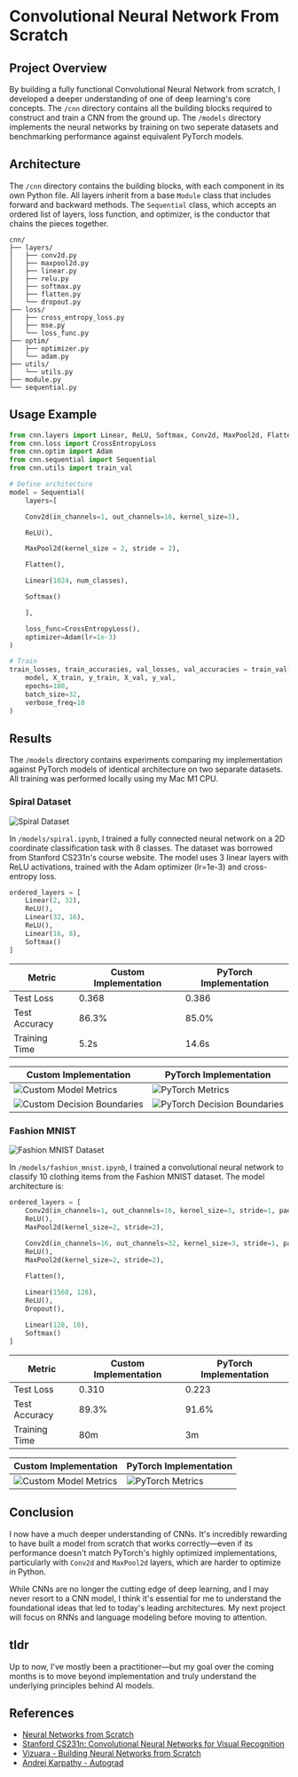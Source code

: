 # Convolutional Neural Network From Scratch

## Project Overview

By building a fully functional Convolutional Neural Network from scratch, I developed a deeper understanding of one of deep learning's core concepts. The `/cnn` directory contains all the building blocks required to construct and train a CNN from the ground up. The `/models` directory implements the neural networks by training on two seperate datasets and benchmarking performance against equivalent PyTorch models.

## Architecture

The `/cnn` directory contains the building blocks, with each component in its own Python file. All layers inherit from a base `Module` class that includes forward and backward methods. The `Sequential` class, which accepts an ordered list of layers, loss function, and optimizer, is the conductor that chains the pieces together.

```
cnn/
├── layers/       
│   ├── conv2d.py
│   ├── maxpool2d.py
│   ├── linear.py
│   ├── relu.py
│   ├── softmax.py
│   ├── flatten.py
│   └── dropout.py
├── loss/            
│   ├── cross_entropy_loss.py
│   ├── mse.py
│   └── loss_func.py
├── optim/  
│   ├── optimizer.py
│   └── adam.py
├── utils/           
│   └── utils.py
├── module.py        
└── sequential.py     
```

## Usage Example
```python
from cnn.layers import Linear, ReLU, Softmax, Conv2d, MaxPool2d, Flatten
from cnn.loss import CrossEntropyLoss
from cnn.optim import Adam
from cnn.sequential import Sequential
from cnn.utils import train_val

# Define architecture
model = Sequential(
    layers=[

    Conv2d(in_channels=1, out_channels=16, kernel_size=3),

    ReLU(),

    MaxPool2d(kernel_size = 2, stride = 2),

    Flatten(),

    Linear(1024, num_classes),

    Softmax()

    ],

    loss_func=CrossEntropyLoss(),
    optimizer=Adam(lr=1e-3)
)

# Train
train_losses, train_accuracies, val_losses, val_accuracies = train_val(
    model, X_train, y_train, X_val, y_val, 
    epochs=100, 
    batch_size=32, 
    verbose_freq=10
)
```


## Results

The `/models` directory contains experiments comparing my implementation against PyTorch models of identical architecture on two separate datasets. All training was performed locally using my Mac M1 CPU.

### Spiral Dataset 

![Spiral Dataset](images/spiral/data.png)

In `/models/spiral.ipynb`, I trained a fully connected neural network on a 2D coordinate classification task with 8 classes. The dataset was borrowed from Stanford CS231n's course website. The model uses 3 linear layers with ReLU activations, trained with the Adam optimizer (lr=1e-3) and cross-entropy loss.
```python
ordered_layers = [
    Linear(2, 32),
    ReLU(),      
    Linear(32, 16),
    ReLU(),
    Linear(16, 8),
    Softmax()
]
```

| Metric | Custom Implementation | PyTorch Implementation |
|--------|----------------------|------------------------|
| Test Loss | 0.368 | 0.386 |
| Test Accuracy | 86.3% | 85.0% |
| Training Time | 5.2s | 14.6s |

| Custom Implementation | PyTorch Implementation |
|----------------------|------------------------|
| ![Custom Model Metrics](images/spiral/homemade_metrics.png) | ![PyTorch Metrics](images/spiral/pytorch_metrics.png) |
| ![Custom Decision Boundaries](images/spiral/homemade_decision_boundaries.png) | ![PyTorch Decision Boundaries](images/spiral/pytorch_decision_boundaries.png) |



### Fashion MNIST 

![Fashion MNIST Dataset](images/fashion_mnist/data.png)

In `/models/fashion_mnist.ipynb`, I trained a convolutional neural network to classify 10 clothing items from the Fashion MNIST dataset. The model architecture is:
```python
ordered_layers = [
    Conv2d(in_channels=1, out_channels=16, kernel_size=3, stride=1, padding=1),
    ReLU(),
    MaxPool2d(kernel_size=2, stride=2),
    
    Conv2d(in_channels=16, out_channels=32, kernel_size=3, stride=1, padding=1),
    ReLU(),
    MaxPool2d(kernel_size=2, stride=2),

    Flatten(),

    Linear(1568, 128),
    ReLU(),
    Dropout(),
    
    Linear(128, 10),
    Softmax()
]
```

| Metric | Custom Implementation | PyTorch Implementation |
|--------|----------------------|------------------------|
| Test Loss | 0.310 | 0.223 |
| Test Accuracy | 89.3% | 91.6% |
| Training Time | 80m | 3m |

| Custom Implementation | PyTorch Implementation |
|----------------------|------------------------|
| ![Custom Model Metrics](images/fashion_mnist/homemade_metrics.png) | ![PyTorch Metrics](images/fashion_mnist/pytorch_metrics.png) |

## Conclusion 

I now have a much deeper understanding of CNNs. It's incredibly rewarding to have built a model from scratch that works correctly—even if its performance doesn't match PyTorch's highly optimized implementations, particularly with `Conv2d` and `MaxPool2d` layers, which are harder to optimize in Python.

While CNNs are no longer the cutting edge of deep learning, and I may never resort to a CNN model, I think it's essential for me to understand the foundational ideas that led to today's leading architectures. My next project will focus on RNNs and language modeling before moving to attention. 

## tldr 

Up to now, I've mostly been a practitioner—but my goal over the coming months is to move beyond implementation and truly understand the underlying principles behind AI models.

## References 

- [Neural Networks from Scratch](https://nnfs.io/) 
- [Stanford CS231n: Convolutional Neural Networks for Visual Recognition](https://cs231n.stanford.edu/) 
- [Vizuara - Building Neural Networks from Scratch](https://www.youtube.com/playlist?list=PLPTV0NXA_ZSj6tNyn_UadmUeU3Q3oR-hu) 
- [Andrej Karpathy - Autograd](https://www.youtube.com/watch?v=VMj-3S1tku0) 